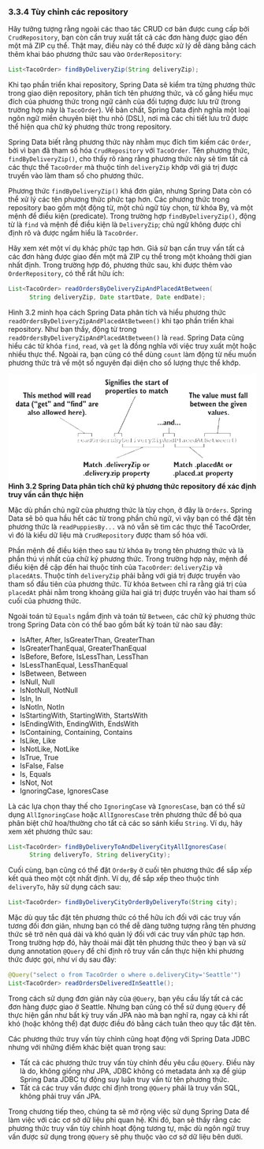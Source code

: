 ### 3.3.4 Tùy chỉnh các repository

Hãy tưởng tượng rằng ngoài các thao tác CRUD cơ bản được cung cấp bởi `CrudRepository`, bạn còn cần truy xuất tất cả các đơn hàng được giao đến một mã ZIP cụ thể. Thật may, điều này có thể được xử lý dễ dàng bằng cách thêm khai báo phương thức sau vào `OrderRepository`:

```java
List<TacoOrder> findByDeliveryZip(String deliveryZip);
```

Khi tạo phần triển khai repository, Spring Data sẽ kiểm tra từng phương thức trong giao diện repository, phân tích tên phương thức, và cố gắng hiểu mục đích của phương thức trong ngữ cảnh của đối tượng được lưu trữ (trong trường hợp này là `TacoOrder`). Về bản chất, Spring Data định nghĩa một loại ngôn ngữ miền chuyên biệt thu nhỏ (DSL), nơi mà các chi tiết lưu trữ được thể hiện qua chữ ký phương thức trong repository.

Spring Data biết rằng phương thức này nhằm mục đích tìm kiếm các `Order`, bởi vì bạn đã tham số hóa `CrudRepository` với `TacoOrder`. Tên phương thức, `findByDeliveryZip()`, cho thấy rõ ràng rằng phương thức này sẽ tìm tất cả các thực thể `TacoOrder` mà thuộc tính `deliveryZip` khớp với giá trị được truyền vào làm tham số cho phương thức.

Phương thức `findByDeliveryZip()` khá đơn giản, nhưng Spring Data còn có thể xử lý các tên phương thức phức tạp hơn. Các phương thức trong repository bao gồm một động từ, một chủ ngữ tùy chọn, từ khóa By, và một mệnh đề điều kiện (predicate). Trong trường hợp `findByDeliveryZip()`, động từ là `find` và mệnh đề điều kiện là `DeliveryZip`; chủ ngữ không được chỉ định rõ và được ngầm hiểu là `TacoOrder`.

Hãy xem xét một ví dụ khác phức tạp hơn. Giả sử bạn cần truy vấn tất cả các đơn hàng được giao đến một mã ZIP cụ thể trong một khoảng thời gian nhất định. Trong trường hợp đó, phương thức sau, khi được thêm vào `OrderRepository`, có thể rất hữu ích:

```java
List<TacoOrder> readOrdersByDeliveryZipAndPlacedAtBetween(
      String deliveryZip, Date startDate, Date endDate);
```

Hình 3.2 minh họa cách Spring Data phân tích và hiểu phương thức `readOrdersByDeliveryZipAndPlacedAtBetween()` khi tạo phần triển khai repository. Như bạn thấy, động từ trong `readOrdersByDeliveryZipAndPlacedAtBetween()` là `read`. Spring Data cũng hiểu các từ khóa `find`, `read`, và `get` là đồng nghĩa với việc truy xuất một hoặc nhiều thực thể. Ngoài ra, bạn cũng có thể dùng `count` làm động từ nếu muốn phương thức trả về một số nguyên đại diện cho số lượng thực thể khớp.

![](../../assets/3.2.png)
**Hình 3.2 Spring Data phân tích chữ ký phương thức repository để xác định truy vấn cần thực hiện**

Mặc dù phần chủ ngữ của phương thức là tùy chọn, ở đây là `Orders`. Spring Data sẽ bỏ qua hầu hết các từ trong phần chủ ngữ, vì vậy bạn có thể đặt tên phương thức là `readPuppiesBy...` và nó vẫn sẽ tìm các thực thể TacoOrder, vì đó là kiểu dữ liệu mà `CrudRepository` được tham số hóa với.

Phần mệnh đề điều kiện theo sau từ khóa `By` trong tên phương thức và là phần thú vị nhất của chữ ký phương thức. Trong trường hợp này, mệnh đề điều kiện đề cập đến hai thuộc tính của `TacoOrder`: `deliveryZip` và `placedAt`s. Thuộc tính `deliveryZip` phải bằng với giá trị được truyền vào tham số đầu tiên của phương thức. Từ khóa `Between` chỉ ra rằng giá trị của `placedAt` phải nằm trong khoảng giữa hai giá trị được truyền vào hai tham số cuối của phương thức.

Ngoài toán tử `Equals` ngầm định và toán tử `Between`, các chữ ký phương thức trong Spring Data còn có thể bao gồm bất kỳ toán tử nào sau đây:

* IsAfter, After, IsGreaterThan, GreaterThan
* IsGreaterThanEqual, GreaterThanEqual
* IsBefore, Before, IsLessThan, LessThan
* IsLessThanEqual, LessThanEqual
* IsBetween, Between
* IsNull, Null
* IsNotNull, NotNull
* IsIn, In
* IsNotIn, NotIn
* IsStartingWith, StartingWith, StartsWith
* IsEndingWith, EndingWith, EndsWith
* IsContaining, Containing, Contains
* IsLike, Like
* IsNotLike, NotLike
* IsTrue, True
* IsFalse, False
* Is, Equals
* IsNot, Not
* IgnoringCase, IgnoresCase

Là các lựa chọn thay thế cho `IgnoringCase` và `IgnoresCase`, bạn có thể sử dụng `AllIgnoringCase` hoặc `AllIgnoresCase` trên phương thức để bỏ qua phân biệt chữ hoa/thường cho tất cả các so sánh kiểu `String`. Ví dụ, hãy xem xét phương thức sau:

```java
List<TacoOrder> findByDeliveryToAndDeliveryCityAllIgnoresCase(
      String deliveryTo, String deliveryCity);
```

Cuối cùng, bạn cũng có thể đặt `OrderBy` ở cuối tên phương thức để sắp xếp kết quả theo một cột nhất định. Ví dụ, để sắp xếp theo thuộc tính `deliveryTo`, hãy sử dụng cách sau:

```java
List<TacoOrder> findByDeliveryCityOrderByDeliveryTo(String city);
```

Mặc dù quy tắc đặt tên phương thức có thể hữu ích đối với các truy vấn tương đối đơn giản, nhưng bạn có thể dễ dàng tưởng tượng rằng tên phương thức sẽ trở nên quá dài và khó quản lý đối với các truy vấn phức tạp hơn. Trong trường hợp đó, hãy thoải mái đặt tên phương thức theo ý bạn và sử dụng annotation `@Query` để chỉ định rõ truy vấn cần thực hiện khi phương thức được gọi, như ví dụ sau đây:

```java
@Query("select o from TacoOrder o where o.deliveryCity='Seattle'")
List<TacoOrder> readOrdersDeliveredInSeattle();
```

Trong cách sử dụng đơn giản này của `@Query`, bạn yêu cầu lấy tất cả các đơn hàng được giao ở Seattle. Nhưng bạn cũng có thể sử dụng `@Query` để thực hiện gần như bất kỳ truy vấn JPA nào mà bạn nghĩ ra, ngay cả khi rất khó (hoặc không thể) đạt được điều đó bằng cách tuân theo quy tắc đặt tên.

Các phương thức truy vấn tùy chỉnh cũng hoạt động với Spring Data JDBC nhưng với những điểm khác biệt quan trọng sau:

* Tất cả các phương thức truy vấn tùy chỉnh đều yêu cầu `@Query`. Điều này là do, không giống như JPA, JDBC không có metadata ánh xạ để giúp Spring Data JDBC tự động suy luận truy vấn từ tên phương thức.
* Tất cả các truy vấn được chỉ định trong `@Query` phải là truy vấn SQL, không phải truy vấn JPA.

Trong chương tiếp theo, chúng ta sẽ mở rộng việc sử dụng Spring Data để làm việc với các cơ sở dữ liệu phi quan hệ. Khi đó, bạn sẽ thấy rằng các phương thức truy vấn tùy chỉnh hoạt động tương tự, mặc dù ngôn ngữ truy vấn được sử dụng trong `@Query` sẽ phụ thuộc vào cơ sở dữ liệu bên dưới.
